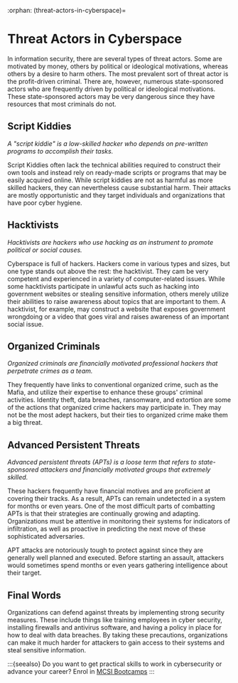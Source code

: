 :orphan:
(threat-actors-in-cyberspace)=

# Threat Actors in Cyberspace

In information security, there are several types of threat actors. Some are motivated by money, others by political or ideological motivations, whereas others by a desire to harm others. The most prevalent sort of threat actor is the profit-driven criminal. There are, however, numerous state-sponsored actors who are frequently driven by political or ideological motivations. These state-sponsored actors may be very dangerous since they have resources that most criminals do not.

## Script Kiddies

_A "script kiddie" is a low-skilled hacker who depends on pre-written programs to accomplish their tasks._

Script Kiddies often lack the technical abilities required to construct their own tools and instead rely on ready-made scripts or programs that may be easily acquired online. While script kiddies are not as harmful as more skilled hackers, they can nevertheless cause substantial harm. Their attacks are mostly opportunistic and they target individuals and organizations that have poor cyber hygiene.

## Hacktivists

_Hacktivists are hackers who use hacking as an instrument to promote political or social causes._

Cyberspace is full of hackers. Hackers come in various types and sizes, but one type stands out above the rest: the hacktivist. They cam be very competent and experienced in a variety of computer-related issues. While some hacktivists participate in unlawful acts such as hacking into government websites or stealing sensitive information, others merely utilize their abilities to raise awareness about topics that are important to them. A hacktivist, for example, may construct a website that exposes government wrongdoing or a video that goes viral and raises awareness of an important social issue.

## Organized Criminals

_Organized criminals are financially motivated professional hackers that perpetrate crimes as a team._

They frequently have links to conventional organized crime, such as the Mafia, and utilize their expertise to enhance these groups' criminal activities. Identity theft, data breaches, ransomware, and extortion are some of the actions that organized crime hackers may participate in. They may not be the most adept hackers, but their ties to organized crime make them a big threat.

## Advanced Persistent Threats

_Advanced persistent threats (APTs) is a loose term that refers to state-sponsored attackers and financially motivated groups that extremely skilled._

These hackers frequently have financial motives and are proficient at covering their tracks. As a result, APTs can remain undetected in a system for months or even years. One of the most difficult parts of combatting APTs is that their strategies are continually growing and adapting. Organizations must be attentive in monitoring their systems for indicators of infiltration, as well as proactive in predicting the next move of these sophisticated adversaries.

APT attacks are notoriously tough to protect against since they are generally well planned and executed. Before starting an assault, attackers would sometimes spend months or even years gathering intelligence about their target.

## Final Words

Organizations can defend against threats by implementing strong security measures. These include things like training employees in cyber security, installing firewalls and antivirus software, and having a policy in place for how to deal with data breaches. By taking these precautions, organizations can make it much harder for attackers to gain access to their systems and steal sensitive information.

:::{seealso}
Do you want to get practical skills to work in cybersecurity or advance your career? Enrol in [MCSI Bootcamps](https://www.mosse-institute.com/bootcamps.html)
:::
